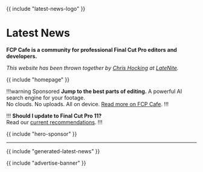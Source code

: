 {{ include "latest-news-logo" }}

# Latest News

**FCP Cafe is a community for professional Final Cut Pro editors and developers.**

_This website has been thrown together by [Chris Hocking](https://twitter.com/chrisatlatenite) at [LateNite](/latenite/)._

{{ include "homepage" }}

!!!warning Sponsored
**Jump to the best parts of editing.** A powerful AI search engine for your footage.</br>
No clouds. No uploads. All on device. [Read more on FCP Cafe](/news/20241106/).
!!!

!!!
**Should I update to Final Cut Pro 11?**<br />
Read our [current recommendations](/update-guide/).
!!!

{{ include "hero-sponsor" }}

---

{{ include "generated-latest-news" }}

{{ include "advertise-banner" }}